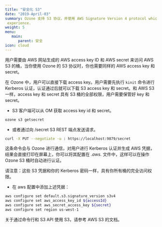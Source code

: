```yaml
---
title: "安全化 S3"
date: "2019-April-03"
summary: Ozone 支持 S3 协议，并使用 AWS Signature Version 4 protocol which allows a seamless S3
 experience.
weight: 5
menu:
   main:
      parent: 安全
icon: cloud
---
```

<!---
  Licensed to the Apache Software Foundation (ASF) under one or more
  contributor license agreements.  See the NOTICE file distributed with
  this work for additional information regarding copyright ownership.
  The ASF licenses this file to You under the Apache License, Version 2.0
  (the "License"); you may not use this file except in compliance with
  the License.  You may obtain a copy of the License at

      http://www.apache.org/licenses/LICENSE-2.0

  Unless required by applicable law or agreed to in writing, software
  distributed under the License is distributed on an "AS IS" BASIS,
  WITHOUT WARRANTIES OR CONDITIONS OF ANY KIND, either express or implied.
  See the License for the specific language governing permissions and
  limitations under the License.
-->

用户需要由 AWS 网站生成的 AWS access key ID 和 AWS secret 来访问 AWS S3 的桶，当你使用 Ozone 的 S3 协议时，你也需要同样的 AWS access key 和 secret。

在 Ozone 中，用户可以直接下载 access key。用户需要先执行 `kinit` 命令进行 Kerberos 认证，认证通过后就可以下载 S3 access key 和 secret。和 AWS S3 一样，access key 和 secret 具有 S3 桶的全部权限，用户需要保管好 key 和 secret。

* S3 客户端可以从 OM 获取 access key id 和 secret。

```bash
ozone s3 getsecret
```

* 或者通过向 /secret S3 REST 端点发送请求。

```bash
curl -X PUT --negotiate -u : https://localhost:9879/secret
```

这条命令会与 Ozone 进行通信，对用户进行 Kerberos 认证并生成 AWS 凭据，结果会直接打印在屏幕上，你可以将其配置在 _.aws._ 文件中，这样可以在操作 Ozone S3 桶时自动进行认证。

<div class="alert alert-danger" role="alert">
请注意：这些 S3 凭据和你的 Kerberos 密码一样，具有你所有桶的完全访问权限。 
</div>


* 在 aws 配置中添加上述凭据：

```bash
aws configure set default.s3.signature_version s3v4
aws configure set aws_access_key_id ${accessId}
aws configure set aws_secret_access_key ${secret}
aws configure set region us-west-1
```
关于通过命令行和 S3 API 使用 S3，请参考 AWS S3 的文档。
